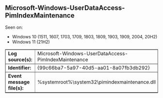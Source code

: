 ## Microsoft-Windows-UserDataAccess-PimIndexMaintenance

Seen on:
* Windows 10 (1511, 1607, 1703, 1709, 1803, 1809, 1903, 1909, 2004, 20H2)
* Windows 11 (21H2)

<table border="1" class="docutils">
  <tbody>
    <tr>
      <td><b>Log source(s):</b></td>
      <td>Microsoft-Windows-UserDataAccess-PimIndexMaintenance</td>
    </tr>
    <tr>
      <td><b>Identifier:</b></td>
      <td>{99c66ba7-5a97-40d5-aa01-8a07fb3db292}</td>
    </tr>
    <tr>
      <td><b>Event message file(s):</b></td>
      <td>%systemroot%\system32\pimindexmaintenance.dll</td>
    </tr>
  </tbody>
</table>

&nbsp;

